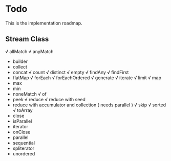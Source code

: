 # Todo

This is the implementation roadmap.

## Stream Class

√ allMatch
√ anyMatch
- builder
- collect
- concat
√ count
√ distinct
√ empty
√ findAny
√ findFirst
- flatMap
√ forEach
√ forEachOrdered
√ generate
√ iterate
√ limit
√ map
- max
- min
- noneMatch
√ of
- peek
√ reduce
√ reduce with seed
- reduce with accumulator and collection ( needs parallel )
√ skip
√ sorted
√ toArray
- close
- isParallel
- iterator
- onClose
- parallel
- sequential
- spliterator
- unordered